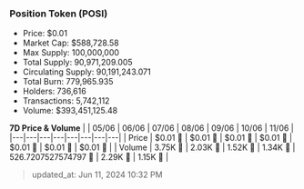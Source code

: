 
  ### Position Token (POSI)
  - Price: $0.01
  - Market Cap: $588,728.58
  - Max Supply: 100,000,000
  - Total Supply: 90,971,209.005
  - Circulating Supply: 90,191,243.071
  - Total Burn: 779,965.935
  - Holders: 736,616
  - Transactions: 5,742,112
  - Volume: $393,451,125.48

  **7D Price & Volume**
  | | 05&#x2F;06 | 06&#x2F;06 | 07&#x2F;06 | 08&#x2F;06 | 09&#x2F;06 | 10&#x2F;06 | 11&#x2F;06 |
  |---|---|---|---|---|---|---|---|
  | Price | $0.01 🚀 | $0.01 🔻 | $0.01 🔻 | $0.01 🚀 | $0.01 🔻 | $0.01 🔻 | $0.01 🔻 |
  | Volume | 3.75K 🚀 | 2.03K 🔻 | 1.52K 🔻 | 1.34K 🔻 | 526.7207527574797 🔻 | 2.29K 🚀 | 1.15K 🔻 |

  > updated_at: Jun 11, 2024 10:32 PM
